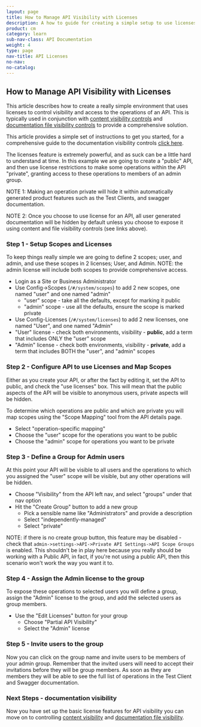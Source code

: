 ```yaml
---
layout: page
title: How to Manage API Visibility with Licenses
description: A how to guide for creating a simple setup to use licenses to control the visibility of APIs
product: cm
category: learn
sub-nav-class: API Documentation
weight: 4
type: page
nav-title: API Licenses
no-nav:
no-catalog:
---
```


## How to Manage API Visibility with Licenses
This article describes how to create a really simple environment that uses licenses to control visibility and access to the operations of an API.  This is typically used in conjunction with [content visibility controls](howto_control_content_visibility.html) and [documentation file visibility controls](howto_control_doc_file_visibility.html) to provide a comprehensive solution.  

This article provides a simple set of instructions to get you started, for a comprehensive guide to the documentation visibility controls [click here](../learnmore/api_admin_documentation_tagging.htm).

The licenses feature is extremely powerful, and as suck can be a little hard to understand at time.  In this example we are going to create a "public" API, and then use license restrictions to make some operations within the API "private", granting access to these operations to members of an admin group.  

NOTE 1: Making an operation private will hide it within automatically generated product features such as the Test Clients, and swagger documentation.  

NOTE 2: Once you choose to use license for an API, all user generated documentation will be hidden by default unless you choose to expose it using content and file visibility controls (see links above).

### Step 1 - Setup Scopes and Licenses
To keep things really simple we are going to define 2 scopes; user, and admin, and use these scopes in 2 licenses; User, and Admin.  NOTE: the admin license will include both scopes to provide comprehensive access.

* Login as a Site or Business Administrator
* Use Config->Scopes (```/#/system/scopes```) to add 2 new scopes, one named "user" and one named "admin"
  * "user" scope - take all the defaults, except for marking it public
  * "admin" scope - use all the defaults, ensure the scope is marked private
*  Use Config-Licenses (```/#/system/licenses```) to add 2 new licenses, one named "User", and one named "Admin"
  * "User" license - check both environments, visibility - **public**, add a term that includes ONLY the "user" scope
  * "Admin" license - check both environments, visibility - **private**, add a term that includes BOTH the "user", and "admin" scopes

### Step 2 - Configure API to use Licenses and Map Scopes
Either as you create your API, or after the fact by editing it, set the API to public, and check the "use licenses" box.  This will mean that the public aspects of the API will be visible to anonymous users, private aspects will be hidden.  

To determine which operations are public and which are private you will map scopes using the "Scope Mapping" tool from the API details page.  

* Select "operation-specific mapping"
* Choose the "user" scope for the operations you want to be public
* Choose the "admin" scope for operations you want to be private

### Step 3 - Define a Group for Admin users
At this point your API will be visible to all users and the operations to which you assigned the "user" scope will be visible, but any other operations will be hidden.  

* Choose "Visibility" from the API left nav, and select "groups" under that nav option
* Hit the "Create Group" button to add a new group 
	* Pick a sensible name like "Administrators" and provide a description
	* Select "independently-managed" 
	* Select "private"
	
NOTE: if there is no create group button, this feature may be disabled - check that ```admin->settings->API->Private API Settings->API Scope Groups``` is enabled.  This shouldn't be in play here because you really should be working with a Public API, in fact, if you're not using a public API, then this scenario won't work the way you want it to.

### Step 4 - Assign the Admin license to the group
To expose these operations to selected users you will define a group, assign the "Admin" license to the group, and add the selected users as group members.

* Use the "Edit Licenses" button for your group
	* Choose "Partial API Visibility"
	* Select the "Admin" license

### Step 5 - Invite users to the group

Now you can click on the group name and invite users to be members of your admin group.  Remember that the invited users will need to accept their invitations before they will be group members.  As soon as they are members they will be able to see the full list of operations in the Test Client and Swagger documentation.

### Next Steps - documentation visibility
Now you have set up the basic license features for API visibility you can move on to controlling [content visibility](howto_control_content_visibility.html) and [documentation file visibility](howto_control_doc_file_visibility.html).




